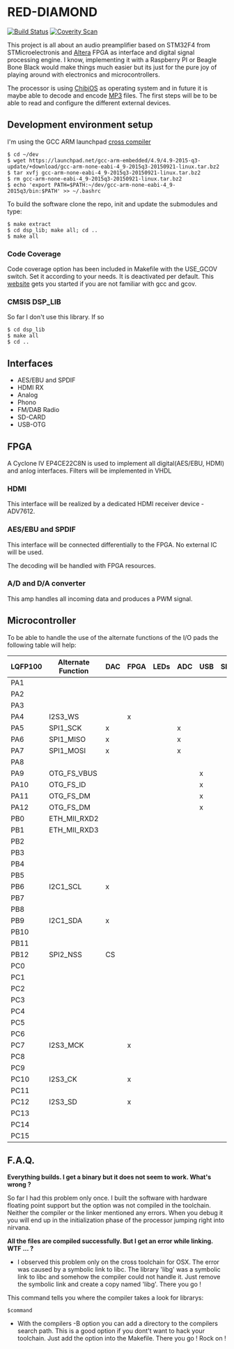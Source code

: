 # RED-DIAMOND

[![Build Status](https://travis-ci.org/alextrem/red-diamond.svg?branch=master)](https://travis-ci.org/alextrem/red-diamond)
[![Coverity Scan](https://scan.coverity.com/projects/8494/badge.svg)](https://scan.coverity.com/projects/alextrem-red-diamond)

This project is all about an audio preamplifier based on STM32F4 from STMicroelectronis and [Altera](http://www.altera.com) FPGA as interface and digital signal processing engine.
I know, implementing it with a Raspberry PI or Beagle Bone Black would make things much easier but its just for the pure joy of playing around with electronics and microcontrollers.

The processor is using [ChibiOS](http://www.chibios.org/dokuwiki/doku.php?id=start) as operating system and in future it is maybe able to decode and encode [MP3](http://sourceforge.net/projects/mad/files/libmad/) files. The first steps will be to be able to read and configure the different external devices.

## Development environment setup

I'm using the GCC ARM launchpad [cross compiler](https://launchpad.net/gcc-arm-embedded)

    $ cd ~/dev
    $ wget https://launchpad.net/gcc-arm-embedded/4.9/4.9-2015-q3-update/+download/gcc-arm-none-eabi-4_9-2015q3-20150921-linux.tar.bz2
    $ tar xvfj gcc-arm-none-eabi-4_9-2015q3-20150921-linux.tar.bz2
    $ rm gcc-arm-none-eabi-4_9-2015q3-20150921-linux.tar.bz2
    $ echo 'export PATH=$PATH:~/dev/gcc-arm-none-eabi-4_9-2015q3/bin:$PATH' >> ~/.bashrc

To build the software clone the repo, init and update the submodules and type:

    $ make extract
    $ cd dsp_lib; make all; cd ..
    $ make all

### Code Coverage ###

Code coverage option has been included in Makefile with the USE_GCOV switch. Set it according to your needs. It is deactivated per default.
This [website](http://mcuoneclipse.com/2014/12/26/code-coverage-for-embedded-target-with-eclipse-gcc-and-gcov) gets you started if you are not familiar
with gcc and gcov.

### CMSIS DSP_LIB ###

So far I don't use this library. If so

    $ cd dsp_lib
    $ make all
    $ cd ..

## Interfaces
* AES/EBU and SPDIF
* HDMI RX
* Analog
* Phono
* FM/DAB Radio
* SD-CARD
* USB-OTG

## FPGA
A Cyclone IV EP4CE22C8N is used to implement all digital(AES/EBU, HDMI) and anlog interfaces. Filters will be implemented in VHDL

### HDMI
This interface will be realized by a dedicated HDMI receiver device - ADV7612.

### AES/EBU and SPDIF
This interface will be connected differentially to the FPGA. No external IC will be used.

The decoding will be handled with FPGA resources.

### A/D and D/A converter
This amp handles all incoming data and produces a PWM signal.

## Microcontroller
To be able to handle the use of the alternate functions of the I/O pads the following table will help:

|LQFP100 | Alternate Function | DAC | FPGA | LEDs | ADC | USB | SDIO | HDMI |
|--------|--------------------|-----|------|------|-----|-----|------|------|
|PA1     |                    |     |      |      |     |     |      |      |
|PA2     |                    |     |      |      |     |     |      |      |
|PA3     |                    |     |      |      |     |     |      |      |
|PA4     | I2S3_WS            |     |   x  |      |     |     |      |      |
|PA5     | SPI1_SCK           |  x  |      |      |  x  |     |      |      |
|PA6     | SPI1_MISO          |  x  |      |      |  x  |     |      |      |
|PA7     | SPI1_MOSI          |  x  |      |      |  x  |     |      |      |
|PA8     |                    |     |      |      |     |     |      |      |
|PA9     | OTG_FS_VBUS        |     |      |      |     |  x  |      |      |
|PA10    | OTG_FS_ID          |     |      |      |     |  x  |      |      |
|PA11    | OTG_FS_DM          |     |      |      |     |  x  |      |      |
|PA12    | OTG_FS_DM          |     |      |      |     |  x  |      |      |
|PB0     | ETH_MII_RXD2       |     |      |      |     |     |      |      |
|PB1     | ETH_MII_RXD3       |     |      |      |     |     |      |      |
|PB2     |                    |     |      |      |     |     |      |      |
|PB3     |                    |     |      |      |     |     |      |      |
|PB4     |                    |     |      |      |     |     |      |      |
|PB5     |                    |     |      |      |     |     |      |      |
|PB6     | I2C1_SCL           |  x  |      |      |     |     |      |   x  |
|PB7     |                    |     |      |      |     |     |      |      |
|PB8     |                    |     |      |      |     |     |      |      |
|PB9     | I2C1_SDA           |  x  |      |      |     |     |      |   x  |
|PB10    |                    |     |      |      |     |     |      |      |
|PB11    |                    |     |      |      |     |     |      |      |
|PB12    | SPI2_NSS           | CS  |      |      |     |     |      |      |
|PC0     |                    |     |      |      |     |     |      |      |
|PC1     |                    |     |      |      |     |     |      |      |
|PC2     |                    |     |      |      |     |     |      |      |
|PC3     |                    |     |      |      |     |     |      |      |
|PC4     |                    |     |      |      |     |     |      |      |
|PC5     |                    |     |      |      |     |     |      |      |
|PC6     |                    |     |      |      |     |     |      |      |
|PC7     | I2S3_MCK           |     |   x  |      |     |     |      |      |
|PC8     |                    |     |      |      |     |     |      |      |
|PC9     |                    |     |      |      |     |     |      |      |
|PC10    | I2S3_CK            |     |   x  |      |     |     |      |      |
|PC11    |                    |     |      |      |     |     |      |      |
|PC12    | I2S3_SD            |     |   x  |      |     |     |      |      |
|PC13    |                    |     |      |      |     |     |      |      |
|PC14    |                    |     |      |      |     |     |      |      |
|PC15    |                    |     |      |      |     |     |      |      |


## F.A.Q.
**Everything builds. I get a binary but it does not seem to work. What's wrong ?**

So far I had this problem only once. I built the software with hardware floating point support but the option was not compiled in the toolchain. Neither the compiler or the linker mentioned any errors. When you debug it you will end up in the initialization phase of the processor jumping right into nirvana.

**All the files are compiled successfully. But I get an error while linking. WTF ... ?**

* I observed this problem only on the cross toolchain for OSX. The error was caused by a symbolic link to libc. The library 'libg' was a symbolic link to libc and somehow the compiler could not handle it.
Just remove the symbolic link and create a copy named 'libg'. There you go !

This command tells you where the compiler takes a look for librarys:

    $command

* With the compilers -B option you can add a directory to the compilers search path. This is a good option if you dont't want to hack your toolchain. Just add the option into the Makefile. There you go ! Rock on !
